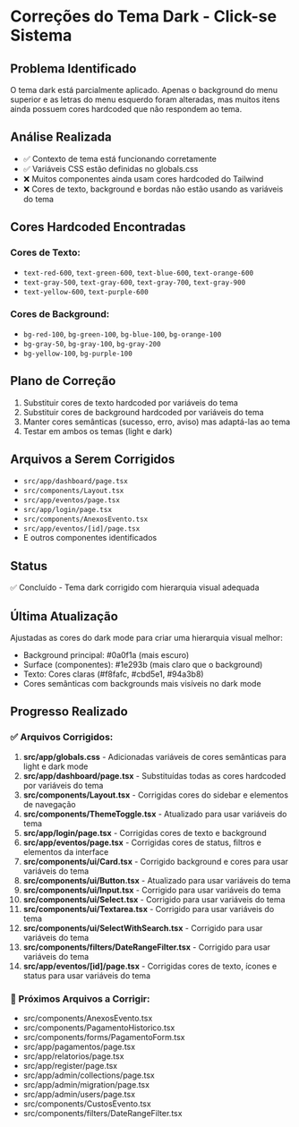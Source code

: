 # Correções do Tema Dark - Click-se Sistema

## Problema Identificado
O tema dark está parcialmente aplicado. Apenas o background do menu superior e as letras do menu esquerdo foram alteradas, mas muitos itens ainda possuem cores hardcoded que não respondem ao tema.

## Análise Realizada
- ✅ Contexto de tema está funcionando corretamente
- ✅ Variáveis CSS estão definidas no globals.css
- ❌ Muitos componentes ainda usam cores hardcoded do Tailwind
- ❌ Cores de texto, background e bordas não estão usando as variáveis do tema

## Cores Hardcoded Encontradas
### Cores de Texto:
- `text-red-600`, `text-green-600`, `text-blue-600`, `text-orange-600`
- `text-gray-500`, `text-gray-600`, `text-gray-700`, `text-gray-900`
- `text-yellow-600`, `text-purple-600`

### Cores de Background:
- `bg-red-100`, `bg-green-100`, `bg-blue-100`, `bg-orange-100`
- `bg-gray-50`, `bg-gray-100`, `bg-gray-200`
- `bg-yellow-100`, `bg-purple-100`

## Plano de Correção
1. Substituir cores de texto hardcoded por variáveis do tema
2. Substituir cores de background hardcoded por variáveis do tema
3. Manter cores semânticas (sucesso, erro, aviso) mas adaptá-las ao tema
4. Testar em ambos os temas (light e dark)

## Arquivos a Serem Corrigidos
- `src/app/dashboard/page.tsx`
- `src/components/Layout.tsx`
- `src/app/eventos/page.tsx`
- `src/app/login/page.tsx`
- `src/components/AnexosEvento.tsx`
- `src/app/eventos/[id]/page.tsx`
- E outros componentes identificados

## Status
✅ Concluído - Tema dark corrigido com hierarquia visual adequada

## Última Atualização
Ajustadas as cores do dark mode para criar uma hierarquia visual melhor:
- Background principal: #0a0f1a (mais escuro)
- Surface (componentes): #1e293b (mais claro que o background)
- Texto: Cores claras (#f8fafc, #cbd5e1, #94a3b8)
- Cores semânticas com backgrounds mais visíveis no dark mode

## Progresso Realizado
### ✅ Arquivos Corrigidos:
1. **src/app/globals.css** - Adicionadas variáveis de cores semânticas para light e dark mode
2. **src/app/dashboard/page.tsx** - Substituídas todas as cores hardcoded por variáveis do tema
3. **src/components/Layout.tsx** - Corrigidas cores do sidebar e elementos de navegação
4. **src/components/ThemeToggle.tsx** - Atualizado para usar variáveis do tema
5. **src/app/login/page.tsx** - Corrigidas cores de texto e background
6. **src/app/eventos/page.tsx** - Corrigidas cores de status, filtros e elementos da interface
7. **src/components/ui/Card.tsx** - Corrigido background e cores para usar variáveis do tema
8. **src/components/ui/Button.tsx** - Atualizado para usar variáveis do tema
9. **src/components/ui/Input.tsx** - Corrigido para usar variáveis do tema
10. **src/components/ui/Select.tsx** - Corrigido para usar variáveis do tema
11. **src/components/ui/Textarea.tsx** - Corrigido para usar variáveis do tema
12. **src/components/ui/SelectWithSearch.tsx** - Corrigido para usar variáveis do tema
13. **src/components/filters/DateRangeFilter.tsx** - Corrigido para usar variáveis do tema
14. **src/app/eventos/[id]/page.tsx** - Corrigidas cores de texto, ícones e status para usar variáveis do tema

### 🔄 Próximos Arquivos a Corrigir:
- src/components/AnexosEvento.tsx
- src/components/PagamentoHistorico.tsx
- src/components/forms/PagamentoForm.tsx
- src/app/pagamentos/page.tsx
- src/app/relatorios/page.tsx
- src/app/register/page.tsx
- src/app/admin/collections/page.tsx
- src/app/admin/migration/page.tsx
- src/app/admin/users/page.tsx
- src/components/CustosEvento.tsx
- src/components/filters/DateRangeFilter.tsx
